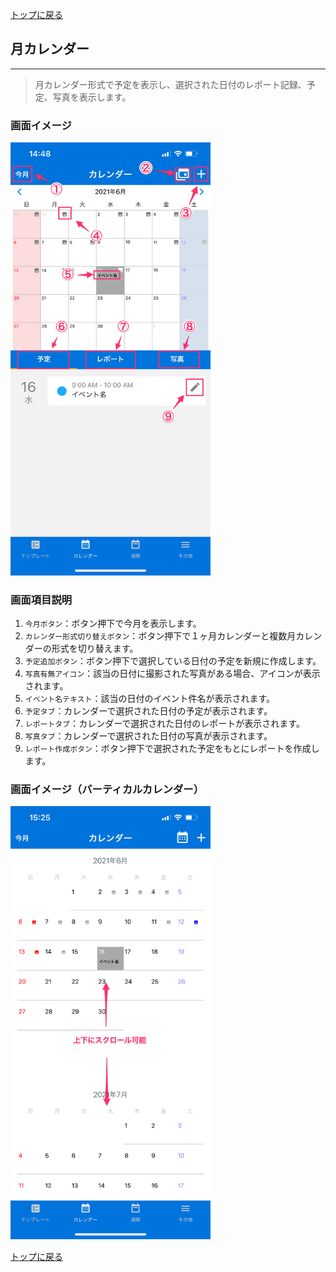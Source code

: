 [トップに戻る](./index.md)

## 月カレンダー
***

> 月カレンダー形式で予定を表示し、選択された日付のレポート記録、予定、写真を表示します。

### 画面イメージ

<img src="./imgs/screens/monthly_calendar_screen.png" width="320px" />

### 画面項目説明

1. `今月ボタン`：ボタン押下で今月を表示します。
1. `カレンダー形式切り替えボタン`：ボタン押下で１ヶ月カレンダーと複数月カレンダーの形式を切り替えます。
1. `予定追加ボタン`：ボタン押下で選択している日付の予定を新規に作成します。
1. `写真有無アイコン`：該当の日付に撮影された写真がある場合、アイコンが表示されます。
1. `イベント名テキスト`：該当の日付のイベント件名が表示されます。
1. `予定タブ`：カレンダーで選択された日付の予定が表示されます。
1. `レポートタブ`：カレンダーで選択された日付のレポートが表示されます。
1. `写真タブ`：カレンダーで選択された日付の写真が表示されます。
1. `レポート作成ボタン`：ボタン押下で選択された予定をもとにレポートを作成します。

### 画面イメージ（バーティカルカレンダー）

<img src="./imgs/screens/monthly_calendar_screen_vertical.png" width="320px" />

[トップに戻る](./index.md)